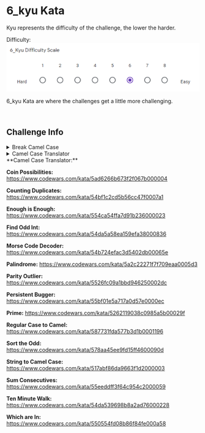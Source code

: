# 6_kyu Kata

Kyu represents the difficulty of the challenge, the lower the harder.

Difficulty: ![6_kyu_difficulty_diagram](6_kyu.PNG?raw=true)

6_kyu Kata are where the challenges get a little more challenging.

<BR>

## Challenge Info

<details>
	<summary>Break Camel Case</summary>
	
## Break Camel Case

**Link:** https://www.codewars.com/kata/5208f99aee097e6552000148

**Problem Statement:**

Complete the solution so that the function will break up camel casing, using a space between words.
</details>

<details>
	<summary>Camel Case Translator</summary>
	
## Camel Case Translator

**Link:** https://www.codewars.com/kata/5b1956a7803388baae00003a

**Problem Statement:**

You wrote all your unit test names in camelCase. But some of your colleagues have troubles reading these long test names. So you make a compromise to switch to underscore separation.

To make these changes fast you wrote a class to translate a camelCase name into an underscore separated name.

Implement the ToUnderscore() method.

Example:

	"ThisIsAUnitTest" => "This_Is_A_Unit_Test"

But of course there are always special cases...

You also have some calculation tests. Make sure the results don't get split by underscores. So only add an underscore in front of the first number.

Also Some people already used underscore names in their tests. You don't want to change them. But if they are not split correct you should adjust them.

Some of your colleagues mark their tests with a leading and trailing underscore. Don't remove this.

And of course you should handle empty strings to avoid unnecessary errors. Just return an empty string then.

Example:

	"Calculate15Plus5Equals20" => "Calculate_15_Plus_5_Equals_20"

	"This_Is_Already_Split_Correct" => "This_Is_Already_Split_Correct"

	"ThisIs_Not_SplitCorrect" => "This_Is_Not_Split_Correct"

	"_UnderscoreMarked_Test_Name_" => _Underscore_Marked_Test_Name_"
</details>
**Camel Case Translator:** 

**Coin Possibilities:** https://www.codewars.com/kata/5ad6266b673f2f067b000004

**Counting Duplicates:** https://www.codewars.com/kata/54bf1c2cd5b56cc47f0007a1

**Enough is Enough:** https://www.codewars.com/kata/554ca54ffa7d91b236000023

**Find Odd Int:** https://www.codewars.com/kata/54da5a58ea159efa38000836

**Morse Code Decoder:** https://www.codewars.com/kata/54b724efac3d5402db00065e

**Palindrome:** https://www.codewars.com/kata/5a2c22271f7f709eaa0005d3

**Parity Outlier:** https://www.codewars.com/kata/5526fc09a1bbd946250002dc

**Persistent Bugger:** https://www.codewars.com/kata/55bf01e5a717a0d57e0000ec

**Prime:** https://www.codewars.com/kata/5262119038c0985a5b00029f

**Regular Case to Camel:** https://www.codewars.com/kata/587731fda577b3d1b0001196

**Sort the Odd:** https://www.codewars.com/kata/578aa45ee9fd15ff4600090d

**String to Camel Case:** https://www.codewars.com/kata/517abf86da9663f1d2000003

**Sum Consecutives:** https://www.codewars.com/kata/55eeddff3f64c954c2000059

**Ten Minute Walk:** https://www.codewars.com/kata/54da539698b8a2ad76000228

**Which are In:** https://www.codewars.com/kata/550554fd08b86f84fe000a58
